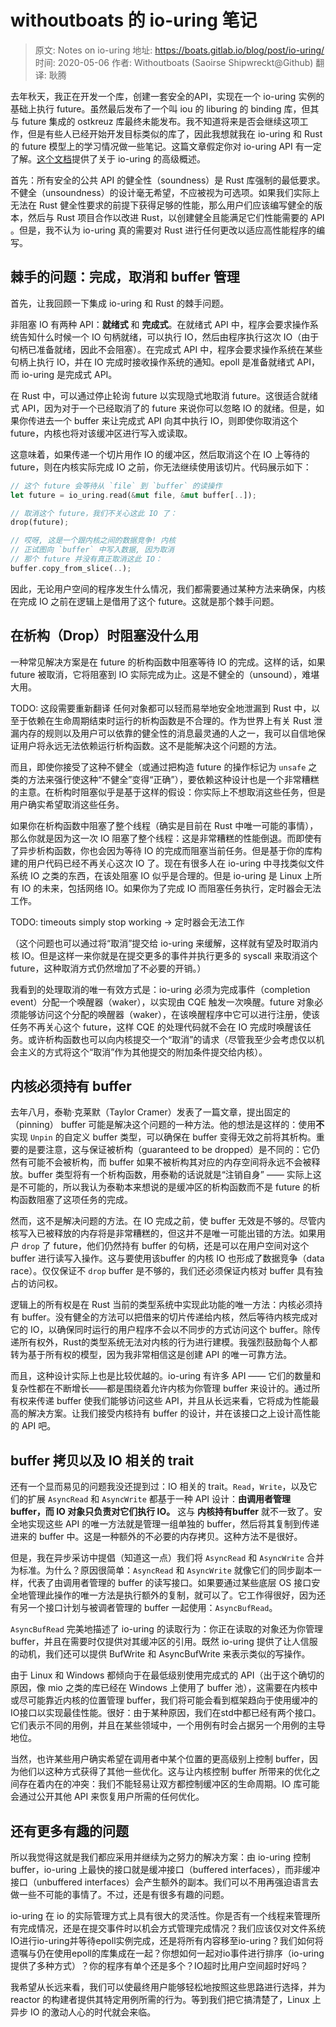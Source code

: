 # withoutboats 的 io-uring 笔记

> 原文: Notes on io-uring
> 地址: https://boats.gitlab.io/blog/post/io-uring/
> 时间: 2020-05-06
> 作者: Withoutboats (Saoirse Shipwreckt@Github)
> 翻译: 耿腾

去年秋天，我正在开发一个库，创建一套安全的API，实现在一个 io-uring 实例的基础上执行 future。虽然最后发布了一个叫 iou 的 liburing 的 binding 库，但其与 future 集成的 ostkreuz 库最终未能发布。我不知道将来是否会继续这项工作，但是有些人已经开始开发目标类似的库了，因此我想就我在 io-uring 和 Rust 的 future 模型上的学习情况做一些笔记。这篇文章假定你对 io-uring API 有一定了解。[这个文档](https://kernel.dk/io_uring.pdf)提供了关于 io-uring 的高级概述。

首先：所有安全的公共 API 的健全性（soundness）是 Rust 库强制的最低要求。不健全（unsoundness）的设计毫无希望，不应被视为可选项。如果我们实际上无法在 Rust 健全性要求的前提下获得足够的性能，那么用户们应该编写健全的版本，然后与 Rust 项目合作以改进 Rust，以创建健全且能满足它们性能需要的 API 。但是，我不认为 io-uring 真的需要对 Rust 进行任何更改以适应高性能程序的编写。

## 棘手的问题：完成，取消和 buffer 管理

首先，让我回顾一下集成 io-uring 和 Rust 的棘手问题。

非阻塞 IO 有两种 API：**就绪式** 和 **完成式**。在就绪式 API 中，程序会要求操作系统告知什么时候一个 IO 句柄就绪，可以执行 IO，然后由程序执行这次 IO（由于句柄已准备就绪，因此不会阻塞）。在完成式 API 中，程序会要求操作系统在某些句柄上执行 IO，并在 IO 完成时接收操作系统的通知。epoll 是准备就绪式 API，而 io-uring 是完成式 API。

在 Rust 中，可以通过停止轮询 future 以实现隐式地取消 future。这很适合就绪式 API，因为对于一个已经取消了的 future 来说你可以忽略 IO 的就绪。但是，如果你传进去一个 buffer 来让完成式 API 向其中执行 IO，则即使你取消这个 future，内核也将对该缓冲区进行写入或读取。

这意味着，如果传递一个切片用作 IO 的缓冲区，然后取消这个在 IO 上等待的 future，则在内核实际完成 IO 之前，你无法继续使用该切片。代码展示如下：

```rust
// 这个 future 会等待从 `file` 到 `buffer` 的读操作
let future = io_uring.read(&mut file, &mut buffer[..]);

// 取消这个 future，我们不关心这此 IO 了：
drop(future);

// 哎呀, 这是一个跟内核之间的数据竞争! 内核
// 正试图向 `buffer` 中写入数据, 因为取消
// 那个 future 并没有真正取消这此 IO：
buffer.copy_from_slice(..);
```

因此，无论用户空间的程序发生什么情况，我们都需要通过某种方法来确保，内核在完成 IO 之前在逻辑上是借用了这个 future。这就是那个棘手问题。

## 在析构（Drop）时阻塞没什么用

一种常见解决方案是在 future 的析构函数中阻塞等待 IO 的完成。这样的话，如果 future 被取消，它将阻塞到 IO 实际完成为止。这是不健全的（unsound），难堪大用。

TODO: 这段需要重新翻译
任何对象都可以轻而易举地安全地泄漏到 Rust 中，以至于依赖在生命周期结束时运行的析构函数是不合理的。作为世界上有关 Rust 泄漏内存的规则以及用户可以依靠的健全性的消息最灵通的人之一，我可以自信地保证用户将永远无法依赖运行析构函数。这不是能解决这个问题的方法。

而且，即使你接受了这种不健全（或通过把构造 future 的操作标记为 `unsafe` 之类的方法来强行使这种“不健全”变得“正确”），要依赖这种设计也是一个非常糟糕的主意。在析构时阻塞似乎是基于这样的假设：你实际上不想取消这些任务，但是用户确实希望取消这些任务。

如果你在析构函数中阻塞了整个线程（确实是目前在 Rust 中唯一可能的事情），那么你就是因为这一次 IO 阻塞了整个线程：这是非常糟糕的性能倒退。而即使有了异步析构函数，你也会因为等待 IO 的完成而阻塞当前任务。但是基于你的库构建的用户代码已经不再关心这次 IO 了。现在有很多人在 io-uring 中寻找类似文件系统 IO 之类的东西，在该处阻塞 IO 似乎是合理的。但是 io-uring 是 Linux 上所有 IO 的未来，包括网络 IO。如果你为了完成 IO 而阻塞任务执行，定时器会无法工作。

TODO: timeouts simply stop working -> 定时器会无法工作

（这个问题也可以通过将“取消”提交给 io-uring 来缓解，这样就有望及时取消内核 IO。但是这样一来你就是在提交更多的事件并执行更多的 syscall 来取消这个 future，这种取消方式仍然增加了不必要的开销。）

我看到的处理取消的唯一有效方式是：io-uring 必须为完成事件（completion event）分配一个唤醒器（waker），以实现由 CQE 触发一次唤醒。future 对象必须能够访问这个分配的唤醒器（waker），在该唤醒程序中它可以进行注册，使该任务不再关心这个 future，这样 CQE 的处理代码就不会在 IO 完成时唤醒该任务。或许析构函数也可以向内核提交一个“取消”的请求（尽管我至少会考虑仅以机会主义的方式将这个“取消”作为其他提交的附加条件提交给内核）。

## 内核必须持有 buffer

去年八月，泰勒·克莱默（Taylor Cramer）发表了一篇文章，提出固定的（pinning） buffer 可能是解决这个问题的一种方法。他的想法是这样的：使用**不**实现 `Unpin` 的自定义 buffer 类型，可以确保在 buffer 变得无效之前将其析构。重要的是要注意，这与保证被析构（guaranteed to be dropped）是不同的：它仍然有可能不会被析构，而 buffer 如果不被析构其对应的内存空间将永远不会被释放。buffer 类型将有一个析构函数，用泰勒的话说就是“注销自身” —— 实际上这是不可能的，所以我认为泰勒本来想说的是缓冲区的析构函数而不是 future 的析构函数阻塞了这项任务的完成。

然而，这不是解决问题的方法。在 IO 完成之前，使 buffer 无效是不够的。尽管内核写入已被释放的内存将是非常糟糕的，但这并不是唯一可能出错的方法。如果用户 `drop` 了 future，他们仍然持有 buffer 的句柄，还是可以在用户空间对这个 buffer 进行读写入操作。这与要使用该buffer 的内核 IO 也形成了数据竞争（data race）。仅仅保证不 `drop` buffer 是不够的，我们还必须保证内核对 buffer 具有独占的访问权。

逻辑上的所有权是在 Rust 当前的类型系统中实现此功能的唯一方法：内核必须持有 buffer。没有健全的方法可以把借来的切片传递给内核，然后等待内核完成对它的 IO，以确保同时运行的用户程序不会以不同步的方式访问这个 buffer。除传递所有权外，Rust的类型系统无法对内核的行为进行建模。我强烈鼓励每个人都转为基于所有权的模型，因为我非常相信这是创建 API 的唯一可靠方法。

而且，这种设计实际上也是比较优越的。io-uring 有许多 API —— 它们的数量和复杂性都在不断增长——都是围绕着允许内核为你管理 buffer 来设计的。通过所有权来传递 buffer 使我们能够访问这些 API，并且从长远来看，它将成为性能最高的解决方案。让我们接受内核持有 buffer 的设计，并在该接口之上设计高性能的 API 吧。

## buffer 拷贝以及 IO 相关的 trait

还有一个显而易见的问题我没还提到过：IO 相关的 trait。`Read`，`Write`，以及它们的扩展 `AsyncRead` 和 `AsyncWrite` 都基于一种 API 设计：**由调用者管理 buffer，而 IO 对象只负责对它们执行 IO。** 这与 **内核持有buffer** 就不一致了。安全地实现这些 API 的唯一方法就是管理一组单独的 buffer，然后将其复制到传递进来的 buffer 中。这是一种额外的不必要的内存拷贝。这种方法不是很好。

但是，我在异步采访中提倡（知道这一点）我们将 `AsyncRead` 和 `AsyncWrite` 合并为标准。为什么？原因很简单：`AsyncRead` 和 `AsyncWrite` 就像它们的同步副本一样，代表了由调用者管理的 buffer 的读写接口。如果要通过某些底层 OS 接口安全地管理此操作的唯一方法是执行额外的复制，就可以了。它工作得很好，因为还有另一个接口计划与被调者管理的 buffer 一起使用：`AsyncBufRead`。

`AsyncBufRead` 完美地描述了 io-uring 的读取行为：你正在读取的对象还为你管理 buffer，并且在需要时仅提供对其缓冲区的引用。既然 io-uring 提供了让人信服的动机，我们还可以提供 BufWrite 和 AsyncBufWrite 来表示类似的写操作。

由于 Linux 和 Windows 都倾向于在最低级别使用完成式的 API（出于这个确切的原因，像 mio 之类的库已经在 Windows 上使用了 buffer 池），这需要在内核中或尽可能靠近内核的位置管理 buffer，我们将可能会看到框架趋向于使用缓冲的IO接口以实现最佳性能。很好：由于某种原因，我们在std中都已经有两个接口。它们表示不同的用例，并且在某些领域中，一个用例有时会占据另一个用例的主导地位。

当然，也许某些用户确实希望在调用者中某个位置的更高级别上控制 buffer，因为他们以这种方式获得了其他一些优化。这与让内核控制 buffer 所带来的优化之间存在着内在的冲突：我们不能轻易让双方都控制缓冲区的生命周期。IO 库可能会通过公开其他 API 来恢复用户所需的任何优化。

## 还有更多有趣的问题

所以我觉得这就是我们都应采用并继续为之努力的解决方案：由 io-uring 控制 buffer，io-uring 上最快的接口就是缓冲接口（buffered interfaces），而非缓冲接口（unbuffered interfaces）会产生额外的副本。我们可以不用再强迫语言去做一些不可能的事情了。不过，还是有很多有趣的问题。

io-uring 在 io 的实际管理方式上具有很大的灵活性。你是否有一个线程来管理所有完成情况，还是在提交事件时以机会方式管理完成情况？我们应该仅对文件系统IO进行io-uring并等待epoll实例完成，还是将所有内容移至io-uring？我们如何将遗嘱与仍在使用epoll的库集成在一起？你想如何一起对io事件进行排序（io-uring提供了多种方式）？你的程序有单个还是多个？IO超时比用户空间超时好吗？

我希望从长远来看，我们可以使最终用户能够轻松地按照这些思路进行选择，并为 reactor 的构建者提供其特定用例所需的行为。等到我们把它搞清楚了，Linux 上异步 IO 的激动人心的时代就会来临。